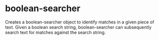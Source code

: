 # boolean-searcher
Creates a boolean-searcher object to identify matches in a given piece of text. Given a boolean search string, boolean-searcher can subsequently search text for matches against the search string. 
